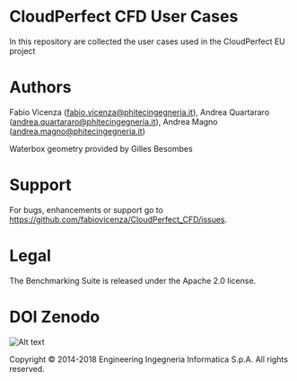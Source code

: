 # CloudPerfect CFD User Cases
In this repository are collected the user cases used in the CloudPerfect EU project

# Authors

Fabio Vicenza (fabio.vicenza@phitecingegneria.it), Andrea Quartararo (andrea.quartararo@phitecingegneria.it), Andrea Magno (andrea.magno@phitecingegneria.it)

Waterbox geometry provided by Gilles Besombes

# Support

For bugs, enhancements or support go to https://github.com/fabiovicenza/CloudPerfect_CFD/issues.

# Legal

The Benchmarking Suite is released under the Apache 2.0 license.

# DOI Zenodo

![Alt text](http://www.consilium.europa.eu/images/img_flag-eu.gif?raw=true "This work has received partial funding from the European Commission under grant agreements No. FP7-317859 and No. H2020-732258")

Copyright © 2014-2018 Engineering Ingegneria Informatica S.p.A. All rights reserved.
